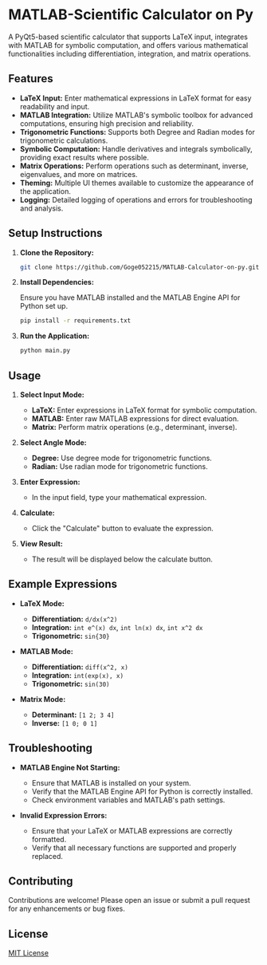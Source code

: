 # MATLAB-Scientific Calculator on Py

A PyQt5-based scientific calculator that supports LaTeX input, integrates with MATLAB for symbolic computation, and offers various mathematical functionalities including differentiation, integration, and matrix operations.

## Features

- **LaTeX Input:** Enter mathematical expressions in LaTeX format for easy readability and input.
- **MATLAB Integration:** Utilize MATLAB's symbolic toolbox for advanced computations, ensuring high precision and reliability.
- **Trigonometric Functions:** Supports both Degree and Radian modes for trigonometric calculations.
- **Symbolic Computation:** Handle derivatives and integrals symbolically, providing exact results where possible.
- **Matrix Operations:** Perform operations such as determinant, inverse, eigenvalues, and more on matrices.
- **Theming:** Multiple UI themes available to customize the appearance of the application.
- **Logging:** Detailed logging of operations and errors for troubleshooting and analysis.

## Setup Instructions

1. **Clone the Repository:**

   ```bash
   git clone https://github.com/Goge052215/MATLAB-Calculator-on-py.git
   ```

2. **Install Dependencies:**

   Ensure you have MATLAB installed and the MATLAB Engine API for Python set up.

   ```bash
   pip install -r requirements.txt
   ```

3. **Run the Application:**

   ```bash
   python main.py
   ```

## Usage

1. **Select Input Mode:**
   - **LaTeX:** Enter expressions in LaTeX format for symbolic computation.
   - **MATLAB:** Enter raw MATLAB expressions for direct evaluation.
   - **Matrix:** Perform matrix operations (e.g., determinant, inverse).

2. **Select Angle Mode:**
   - **Degree:** Use degree mode for trigonometric functions.
   - **Radian:** Use radian mode for trigonometric functions.

3. **Enter Expression:**
   - In the input field, type your mathematical expression.

4. **Calculate:**
   - Click the "Calculate" button to evaluate the expression.

5. **View Result:**
   - The result will be displayed below the calculate button.

## Example Expressions

- **LaTeX Mode:**
  - **Differentiation:** `d/dx(x^2)`
  - **Integration:** `int e^(x) dx`, `int ln(x) dx`, `int x^2 dx`
  - **Trigonometric:** `sin{30}`

- **MATLAB Mode:**
  - **Differentiation:** `diff(x^2, x)`
  - **Integration:** `int(exp(x), x)`
  - **Trigonometric:** `sin(30)`

- **Matrix Mode:**
  - **Determinant:** `[1 2; 3 4]`
  - **Inverse:** `[1 0; 0 1]`

## Troubleshooting

- **MATLAB Engine Not Starting:**
  - Ensure that MATLAB is installed on your system.
  - Verify that the MATLAB Engine API for Python is correctly installed.
  - Check environment variables and MATLAB's path settings.

- **Invalid Expression Errors:**
  - Ensure that your LaTeX or MATLAB expressions are correctly formatted.
  - Verify that all necessary functions are supported and properly replaced.

## Contributing

Contributions are welcome! Please open an issue or submit a pull request for any enhancements or bug fixes.

## License

[MIT License](LICENSE)
